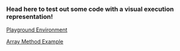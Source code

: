 ### Head here to test out some code with a visual execution representation!

[Playground Environment](http://www.pythontutor.com/javascript.html)

[Array Method Example](http://goo.gl/6hy0Aq)
